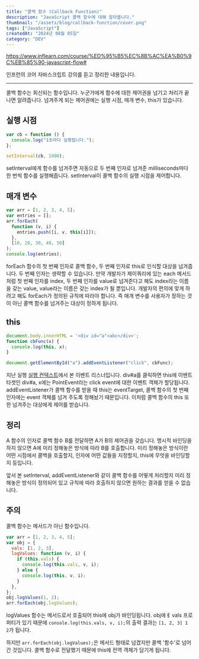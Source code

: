```yaml
---
title: "콜백 함수 (Callback Function)"
description: "JavaScript 콜백 함수에 대해 알아봅니다."
thumbnail: "/assets/blog/callback-function/cover.png"
tags: ["JavaScript"]
createdAt: "2024년 08월 05일"
category: "DEV"
---
```


https://www.inflearn.com/course/%ED%95%B5%EC%8B%AC%EA%B0%9C%EB%85%90-javascript-flow#

인프런의 코어 자바스크립트 강의를 듣고 정리한 내용입니다.

---

콜백 함수는 회신되는 함수입니다.
누군가에게 함수에 대한 제어권을 넘기고 처리가 끝나면 알려줍니다.
넘겨주게 되는 제어권에는 실행 시점, 매개 변수, this가 있습니다.

## 실행 시점

```js
var cb = function () {
  console.log("1초마다 실행됩니다.");
};

setInterval(cb, 1000);
```

setInterval에게 함수를 넘겨주면 자동으로 두 번째 인자로 넘겨준 milliseconds마다 한 번씩 함수를 실행해줍니다.
setInterval이 콜백 함수의 실행 시점을 제어합니다.

## 매개 변수

```js
var arr = [1, 2, 3, 4, 5];
var entries = [];
arr.forEach(
  function (v, i) {
    entries.push([i, v, this[i]]);
  },
  [10, 20, 30, 40, 50]
);
console.log(entries);
```

forEach 함수의 첫 번째 인자로 콜백 함수, 두 번째 인자로 this로 인식할 대상을 넘겨줍니다.
두 번째 인자는 생략할 수 있습니다.
만약 개발자가 제이쿼리에 있는 each 메서드처럼 첫 번째 인자를 index, 두 번째 인자를 value로 넘겨준다고 해도 index라는 이름을 갖는 value, value라는 이름은 갖는 index가 될 뿐입니다.
개발자의 편의에 맞게 하려고 해도 forEach가 정의된 규칙에 따라야 합니다.
즉 매개 변수를 사용자가 정하는 것이 아닌 콜백 함수를 넘겨주는 대상이 정하게 됩니다.

## this

```js
document.body.innerHTML = '<div id="a">abc</div>';
function cbFunc(x) {
  console.log(this, x);
}

document.getElementById("a").addEventListener("click", cbFunc);
```

지난 실행 [실행 컨텍스트](https://tazoal.vercel.app/posts/execution-context)에서 본 이벤트 리스너입니다.
div#a를 클릭하면 this에 이벤트 타겟인 div#a, x에는 PointEvent라는 click event에 대한 이벤트 객체가 할당됩니다.
addEventListener가 콜백 함수를 받을 때 this는 eventTarget, 콜백 함수의 첫 번째 인자에는 event 객체를 넘겨 주도록 정해놨기 때문입니다.
이처럼 콜백 함수의 this 또한 넘겨주는 대상에게 제어를 받습니다.

## 정리

A 함수의 인자로 콜백 함수 B를 전달하면 A가 B의 제어권을 갖습니다.
명시적 바인딩을 하지 않으면 A에 미리 정해놓은 방식에 따라 B를 호출합니다.
미리 정해놓은 방식이란 어떤 시점에서 콜백을 호출할지, 인자에 어떤 값들을 지정할지, this에 무엇을 바인딩할지 등입니다.

앞서 본 setInterval, addEventListener와 같이 콜백 함수를 어떻게 처리할지 미리 정해놓은 방식이 정의되어 있고 규칙에 따라 호출하지 않으면 원하는 결과를 얻을 수 없습니다.

## 주의

콜백 함수는 메서드가 아닌 함수입니다.

```js
var arr = [1, 2, 3, 4, 5];
var obj = {
  vals: [1, 2, 3],
  logValues: function (v, i) {
    if (this.vals) {
      console.log(this.vals, v, i);
    } else {
      console.log(this, v, i);
    }
  },
};
obj.logValues(1, 2);
arr.forEach(obj.logValues);
```

logValues 함수는 메서드로서 호출되어 this에 obj가 바인딩됩니다.
obj에ㅔ vals 프로퍼티가 있기 때문에 `console.log(this.vals, v, i);`의 출력 결과는 `[1, 2, 3] 1 2`가 됩니다.

하지만 `arr.forEach(obj.logValues);`은 메서드 형태로 넘겼지만 콜백 '함수'로 넘어간 것입니다.
콜백 함수로 전달했기 때문에 this에 전역 객체가 담기게 됩니다.
